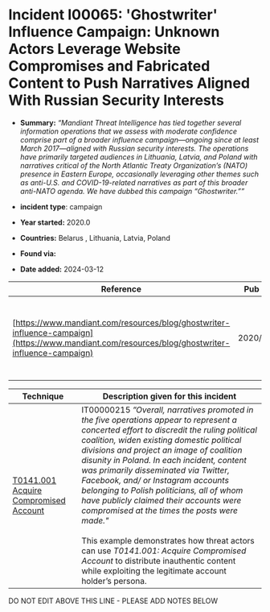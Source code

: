 # Incident I00065: 'Ghostwriter' Influence Campaign: Unknown Actors Leverage Website Compromises and Fabricated Content to Push Narratives Aligned With Russian Security Interests

* **Summary:** <i>“Mandiant Threat Intelligence has tied together several information operations that we assess with moderate confidence comprise part of a broader influence campaign—ongoing since at least March 2017—aligned with Russian security interests. The operations have primarily targeted audiences in Lithuania, Latvia, and Poland with narratives critical of the North Atlantic Treaty Organization’s (NATO) presence in Eastern Europe, occasionally leveraging other themes such as anti-U.S. and COVID-19-related narratives as part of this broader anti-NATO agenda. We have dubbed this campaign “Ghostwriter.””</I>

* **incident type**: campaign

* **Year started:** 2020.0

* **Countries:** Belarus , Lithuania, Latvia, Poland

* **Found via:** 

* **Date added:** 2024-03-12


| Reference | Pub Date | Authors | Org | Archive |
| --------- | -------- | ------- | --- | ------- |
| [https://www.mandiant.com/resources/blog/ghostwriter-influence-campaign](https://www.mandiant.com/resources/blog/ghostwriter-influence-campaign) | 2020/07/28 | Lee Foster, Sam Riddell, David Mainor, Gabby Roncone | Mandiant | [https://web.archive.org/web/20240621162043/https://cloud.google.com/blog/topics/threat-intelligence/ghostwriter-influence-campaign/](https://web.archive.org/web/20240621162043/https://cloud.google.com/blog/topics/threat-intelligence/ghostwriter-influence-campaign/) |

 

| Technique | Description given for this incident |
| --------- | ------------------------- |
| [T0141.001 Acquire Compromised Account](../../generated_pages/techniques/T0141.001.md) | IT00000215 _”Overall, narratives promoted in the five operations appear to represent a concerted effort to discredit the ruling political coalition, widen existing domestic political divisions and project an image of coalition disunity in Poland. In each incident, content was primarily disseminated via Twitter, Facebook, and/ or Instagram accounts belonging to Polish politicians, all of whom have publicly claimed their accounts were compromised at the times the posts were made."_ <br /> <br />This example demonstrates how threat actors can use _T0141.001: Acquire Compromised Account_ to distribute inauthentic content while exploiting the legitimate account holder’s persona. |


DO NOT EDIT ABOVE THIS LINE - PLEASE ADD NOTES BELOW